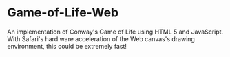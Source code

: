 # Game-of-Life-Web
An implementation of Conway's Game of Life using HTML 5 and JavaScript. With Safari's hard ware acceleration of the Web canvas's drawing environment, this could be extremely fast!
